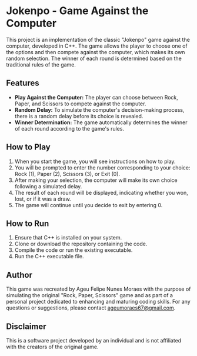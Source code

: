 # Jokenpo - Game Against the Computer

This project is an implementation of the classic "Jokenpo" game against the computer, developed in C++. The game allows the player to choose one of the options and then compete against the computer, which makes its own random selection. The winner of each round is determined based on the traditional rules of the game.

## Features

- **Play Against the Computer:** The player can choose between Rock, Paper, and Scissors to compete against the computer.
- **Random Delay:** To simulate the computer's decision-making process, there is a random delay before its choice is revealed.
- **Winner Determination:** The game automatically determines the winner of each round according to the game's rules.

## How to Play

1. When you start the game, you will see instructions on how to play.
2. You will be prompted to enter the number corresponding to your choice: Rock (1), Paper (2), Scissors (3), or Exit (0).
3. After making your selection, the computer will make its own choice following a simulated delay.
4. The result of each round will be displayed, indicating whether you won, lost, or if it was a draw.
5. The game will continue until you decide to exit by entering 0.

## How to Run

1. Ensure that C++ is installed on your system.
2. Clone or download the repository containing the code.
3. Compile the code or run the existing executable.
4. Run the C++ executable file.

## Author

This game was recreated by Ageu Felipe Nunes Moraes with the purpose of simulating the original "Rock, Paper, Scissors" game and as part of a personal project dedicated to enhancing and maturing coding skills. For any questions or suggestions, please contact [ageumoraes67@gmail.com](mailto:ageumoraes67@gmail.com).

## Disclaimer

This is a software project developed by an individual and is not affiliated with the creators of the original game.
